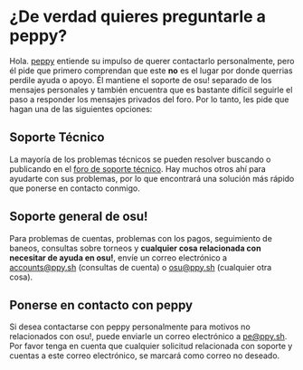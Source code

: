 # ¿De verdad quieres preguntarle a peppy?

Hola. [peppy](https://osu.ppy.sh/users/2) entiende su impulso de querer contactarlo personalmente, pero él pide que primero comprendan que este **no** es el lugar por donde querrias perdile ayuda o apoyo. Él mantiene el soporte de osu! separado de los mensajes personales y también encuentra que es bastante difícil seguirle el paso a responder los mensajes privados del foro. Por lo tanto, les pide que hagan una de las siguientes opciones:

## Soporte Técnico

La mayoría de los problemas técnicos se pueden resolver buscando o publicando en el [foro de soporte técnico](https://osu.ppy.sh/community/forums/5). Hay muchos otros ahí para ayudarte con sus problemas, por lo que encontrará una solución más rápido que ponerse en contacto conmigo.

## Soporte general de osu!

Para problemas de cuentas, problemas con los pagos, seguimiento de baneos, consultas sobre torneos y **cualquier cosa relacionada con necesitar de ayuda en osu!**, envíe un correo electrónico a [accounts@ppy.sh](mailto:accounts@ppy.sh) (consultas de cuenta) o [osu@ppy.sh](mailto:osu@ppy.sh) (cualquier otra cosa).

## Ponerse en contacto con peppy

Si desea contactarse con peppy personalmente para motivos no relacionados con osu!, puede enviarle un correo electrónico a [pe@ppy.sh](mailto:pe@ppy.sh). Por favor tenga en cuenta que cualquier solicitud relacionada con soporte y cuentas a este correo electrónico, se marcará como correo no deseado.
